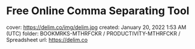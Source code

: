 # Free Online Comma Separating Tool

cover: https://delim.co/img/delim.jpg
created: January 20, 2022 1:53 AM (UTC)
folder: BOOKMRKS-MTHRFCKR / PRODUCTIVITY-MTHRFCKR / Spreadsheet
url: https://delim.co